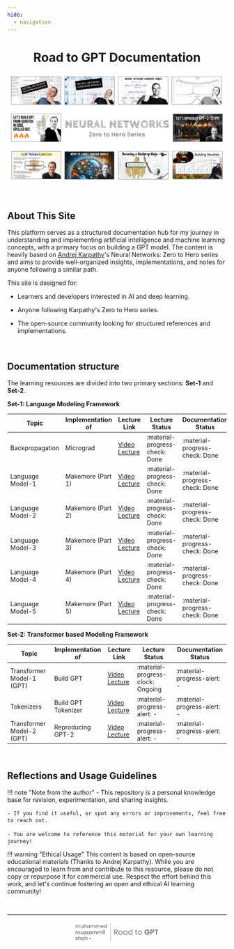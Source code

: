 ```yaml
---
hide:
  - navigation
---
```

<div style="text-align: center;">
    <h1>Road to GPT Documentation</h1>
    <img src="assets/images/thumbnail.png" alt="Series Thumbnail">
</div>

&nbsp;

## About This Site
This platform serves as a structured documentation hub for my journey in understanding and implementing artificial intelligence and machine learning concepts, with a primary focus on building a GPT model. The content is heavily based on [Andrej Karpathy](https://karpathy.ai)'s Neural Networks: Zero to Hero series and aims to provide well-organized insights, implementations, and notes for anyone following a similar path.

This site is designed for:

- Learners and developers interested in AI and deep learning.

- Anyone following Karpathy's Zero to Hero series.

- The open-source community looking for structured references and implementations.

&nbsp;

## Documentation structure
The learning resources are divided into two primary sections: **Set-1** and **Set-2**.

**Set-1: Language Modeling Framework**

|Topic | Implementation of | Lecture Link | Lecture Status | Documentation Status |
|------|--------|------|------|------|
|Backpropagation|Micrograd|[Video Lecture](https://youtu.be/PaCmpygFfXo?si=YW_rkr7LU44YwouD)| :material-progress-check: Done | :material-progress-check: Done |
|Language Model-1|Makemore (Part 1)|[Video Lecture](https://youtu.be/PaCmpygFfXo?si=mJ8mN4QhPB997R0p)| :material-progress-check: Done | :material-progress-check: Done | 
|Language Model-2|Makemore (Part 2)|[Video Lecture](https://youtu.be/TCH_1BHY58I?si=jvfgiqzLoRVSgj8u)| :material-progress-check: Done | :material-progress-check: Done | 
|Language Model-3|Makemore (Part 3)|[Video Lecture](https://youtu.be/P6sfmUTpUmc?si=6072SkRZSdY1pPB2)| :material-progress-check: Done | :material-progress-check: Done |
|Language Model-4|Makemore (Part 4)|[Video Lecture](https://youtu.be/q8SA3rM6ckI?si=e-ON-yHPUtFWzY2L)| :material-progress-check: Done | :material-progress-check: Done |
|Language Model-5|Makemore (Part 5)|[Video Lecture](https://youtu.be/t3YJ5hKiMQ0?si=kPSjBl8rkxMlQEhv)| :material-progress-check: Done | :material-progress-check: Done |

**Set-2: Transformer based Modeling Framework**

|Topic | Implementation of | Lecture Link | Lecture Status | Documentation Status |
|------|--------|------|------|------|
|Transformer Model-1 (GPT)|Build GPT|[Video Lecture](https://youtu.be/kCc8FmEb1nY?si=hMmmnADUeWywJ8qt)| :material-progress-clock: Ongoing | :material-progress-alert: - |
|Tokenizers|Build GPT Tokenizer|[Video Lecture](https://youtu.be/zduSFxRajkE?si=o3BdcoWkvDjr7Ddl)| :material-progress-alert: - | :material-progress-alert: - |
|Transformer Model-2 (GPT)|Reproducing GPT-2|[Video Lecture](https://youtu.be/l8pRSuU81PU?si=YMklSfDxPVCP05p5)| :material-progress-alert: - | :material-progress-alert: - |

&nbsp;

## Reflections and Usage Guidelines

!!! note "Note from the author"
    - This repository is a personal knowledge base for revision, experimentation, and sharing insights.

    - If you find it useful, or spot any errors or improvements, feel free to reach out.

    - You are welcome to reference this material for your own learning journey!

!!! warning "Ethical Usage"
    This content is based on open-source educational materials (Thanks to Andrej Karpathy). While you are encouraged to learn from and contribute to this resource, please do not copy or repurpose it for commercial use. Respect the effort behind this work, and let's continue fostering an open and ethical AI learning community!

&nbsp;

<div style="text-align: center;">
    <hr>
    <img src="assets/images/main-page-logo.png" alt="Road to GPT" width="40%">
</div>